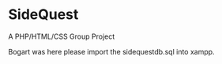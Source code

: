# SideQuest
A PHP/HTML/CSS Group Project

Bogart was here
please import the sidequestdb.sql into xampp.
